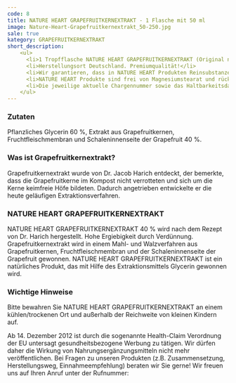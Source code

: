 ```yaml
---
code: 8
title: NATURE HEART GRAPEFRUITKERNEXTRAKT - 1 Flasche mit 50 ml
image: Nature-Heart-Grapefruitkernextrakt_50-250.jpg
sale: true
kategory: GRAPEFRUITKERNEXTRAKT
short_description: 
    <ul>
      <li>1 Tropfflasche NATURE HEART GRAPEFRUITKERNEXTRAKT (Original nach Dr. Harich) enthält 50 ml Grapefruitkernextrakt (40 %). </li>
      <li>Herstellungsort Deutschland. Premiumqualität!</li>
      <li>Wir garantieren, dass in NATURE HEART Produkten Reinsubstanzen enthalten sind ohne künstliche Zusatzstoffe.</li>
      <li>NATURE HEART Produkte sind frei von Magnesiumstearat und rückstandskontrolliert.</li>
      <li>Die jeweilige aktuelle Chargennummer sowie das Haltbarkeitsdatum finden Sie auf dem NATURE HEART Produktetikett. </li>
    </ul>
---
```

<h3>Zutaten</h3>
<p>
  Pflanzliches Glycerin 60 %, Extrakt aus Grapefruitkernen, Fruchtfleischmembran und Schaleninnenseite der Grapefruit 40 %.
</p>

<h3>Was ist Grapefruitkernextrakt?</h3>
<p>
  Grapefruitkernextrakt wurde von Dr. Jacob Harich entdeckt, der bemerkte, dass die Grapefruitkerne im Kompost nicht verrotteten und sich um die Kerne keimfreie Höfe bildeten. Dadurch angetrieben entwickelte er die heute geläufigen Extraktionsverfahren.
</p>

<h3>NATURE HEART GRAPEFRUITKERNEXTRAKT</h3>
<p>
  NATURE HEART GRAPEFRUITKERNEXTRAKT 40 % wird nach dem Rezept von Dr. Harich hergestellt. Hohe Ergiebigkeit durch Verdünnung. Grapefruitkernextrakt wird in einem Mahl- und Walzverfahren aus Grapefruitkernen, Fruchtfleischmembran und der Schaleninnenseite der Grapefruit gewonnen. NATURE HEART GRAPEFRUITKERNEXTRAKT ist ein natürliches Produkt, das mit Hilfe des Extraktionsmittels Glycerin gewonnen wird.
</p>

<h3>Wichtige Hinweise</h3>
<p>
  Bitte bewahren Sie NATURE HEART GRAPEFRUITKERNEXTRAKT an einem kühlen/trockenen Ort und außerhalb der Reichweite von kleinen Kindern auf.
</p>
<p>
  Ab 14. Dezember 2012 ist durch die sogenannte Health-Claim Verordnung der EU untersagt gesundheitsbezogene Werbung zu tätigen. Wir dürfen daher die Wirkung von Nahrungsergänzungsmitteln nicht mehr veröffentlichen. Bei Fragen zu unseren Produkten (z.B. Zusammensetzung, Herstellungsweg, Einnahmeempfehlung) beraten wir Sie gerne! Wir freuen uns auf Ihren Anruf unter der Rufnummer:
</p>
